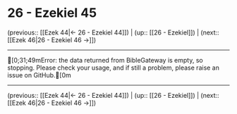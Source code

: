 # 26 - Ezekiel 45

(previous:: [[Ezek 44|← 26 - Ezekiel 44]]) | (up:: [[26 - Ezekiel]]) | (next:: [[Ezek 46|26 - Ezekiel 46 →]])

***
[0;31;49mError: the data returned from BibleGateway is empty, so stopping. Please check your usage, and if still a problem, please raise an issue on GitHub.[0m

***

(previous:: [[Ezek 44|← 26 - Ezekiel 44]]) | (up:: [[26 - Ezekiel]]) | (next:: [[Ezek 46|26 - Ezekiel 46 →]])
